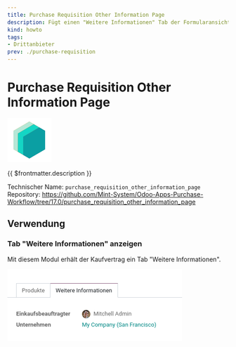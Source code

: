 ```yaml
---
title: Purchase Requisition Other Information Page
description: Fügt einen "Weitere Informationen" Tab der Formularansicht hinzu.
kind: howto
tags:
- Drittanbieter
prev: ./purchase-requisition
---
```

# Purchase Requisition Other Information Page
![icon_oms_box](attachments/icons_odoo_mint_system.png)

{{ $frontmatter.description }}

Technischer Name: `purchase_requisition_other_information_page`\
Repository: <https://github.com/Mint-System/Odoo-Apps-Purchase-Workflow/tree/17.0/purchase_requisition_other_information_page>

## Verwendung

### Tab "Weitere Informationen" anzeigen

Mit diesem Modul erhält der Kaufvertrag ein Tab "Weitere Informationen".

![](attachments/Purchase%20Requisition%20Other%20Information%20Page.png)

